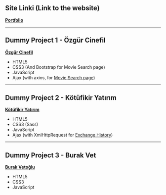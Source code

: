 ## Site Linki (Link to the website)

[**Portfolio**](https://gartun.netlify.app/)

***
## Dummy Project 1 - Özgür Cinefil

[**Özgür Cinefil**](https://gartun.netlify.app/ozgur-cinefil/)

- HTML5
- CSS3 (And Bootstrap for Movie Search page)
- JavaScript
- Ajax (with axios, for [Movie Search page](https://gartun.netlify.app/ozgur-cinefil/searchmovie.html))

***
## Dummy Project 2 - Kötüfikir Yatırım

[**Kötüfikir Yatırım**](https://gartun.netlify.app/kotufikir-yatirim/index.html)

- HTML5
- CSS3 (Sass)
- JavaScript
- Ajax (with XmlHttpRequest for [Exchange History](https://gartun.netlify.app/kotufikir-yatirim/exchange-history.html))

***
## Dummy Project 3 - Burak Vet

[**Burak Vetoğlu**](https://gartun.netlify.app/burak-vet/index.html)

- HTML5
- CSS3
- JavaScript
